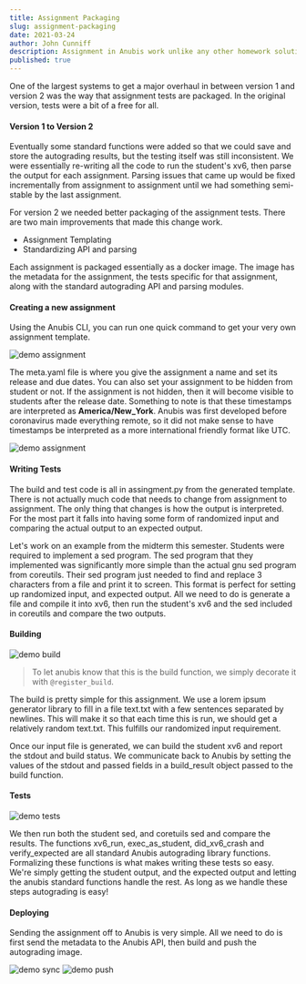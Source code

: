 ```yaml
---
title: Assignment Packaging
slug: assignment-packaging
date: 2021-03-24
author: John Cunniff
description: Assignment in Anubis work unlike any other homework solution. In most college classes, when students finish their work, they turn in a final copy into the professor. With Anubis, we eliminate this process by making it so that students turn in their homework simply by working on it.
published: true
---
```


One of the largest systems to get a major overhaul in between
version 1 and version 2 was the way that assignment tests are
packaged. In the original version, tests were a bit of a free
for all.

#### Version 1 to Version 2

Eventually some standard functions were added so that
we could save and store the autograding results, but the testing
itself was still inconsistent. We were essentially re-writing all the
code to run the student&apos;s xv6, then parse the output for each
assignment. Parsing issues that came up would be fixed incrementally
from assignment to assignment until we had something semi-stable
by the last assignment.

For version 2 we needed better packaging of the assignment tests.
There are two main improvements that made this change work.

- Assignment Templating
- Standardizing API and parsing

Each assignment is packaged essentially as a docker image. The
image has the metadata for the assignment, the tests specific for
that assignment, along with the standard autograding
API and parsing modules.

#### Creating a new assignment

Using the Anubis CLI, you can run one quick command to get
your very own assignment template.

![demo assignment](/api/public/static/b176c707620f500b)

The meta.yaml file is where you give the assignment a name
and set its release and due dates. You can also set your assignment to be
hidden from student or not. If the assignment is not hidden, then it
will become visible to students after the release date. Something to note
is that these timestamps are interpreted as **America/New_York**.
Anubis was first developed before coronavirus made everything remote,
so it did not make sense to have timestamps be interpreted as a more
international friendly format like UTC.

![demo assignment](/api/public/static/dcf6dc895dcb75f2)

#### Writing Tests

The build and test code is all in assingment.py from the generated
template. There is not actually much code that needs to change from
assignment to assignment. The only thing that changes is how the
output is interpreted. For the most part it falls into having some
form of randomized input and comparing the actual output to an
expected output.

Let&apos;s work on an example from the midterm this semester.
Students were required to implement a sed program. The sed program
that they implemented was significantly more simple than the actual
gnu sed program from coreutils. Their sed program just needed to find
and replace 3 characters from a file and print it to screen. This
format is perfect for setting up randomized input, and expected output.
All we need to do is generate a file and compile it into xv6, then
run the student&apos;s xv6 and the sed included in coreutils and
compare the two outputs.

#### Building

![demo build](/api/public/static/243d6d28714e96f5)

> To let anubis know that this is the build function, we simply decorate it with `@register_build`.

The build is pretty simple for this assignment. We use a
lorem ipsum generator library to fill in a file text.txt with
a few sentences separated by newlines. This will make it so that
each time this is run, we should get a relatively random text.txt.
This fulfills our randomized input requirement.

Once our input file is generated, we can build the student xv6
and report the stdout and build status. We communicate back to
Anubis by setting the values of the stdout and passed fields in
a build_result object passed to the build function.

#### Tests

![demo tests](/api/public/static/14da736d560a86e6)

We then run both the student sed, and coretuils sed and compare the results.
The functions xv6_run, exec_as_student, did_xv6_crash and verify_expected
are all standard Anubis autograding library functions. Formalizing these
functions is what makes writing these tests so easy. We&apos;re simply
getting the student output, and the expected output and letting the anubis
standard functions handle the rest. As long as we handle these steps
autograding is easy!

#### Deploying

Sending the assignment off to Anubis is very simple. All we need to
do is first send the metadata to the Anubis API, then build and
push the autograding image.

![demo sync](/api/public/static/ee0d3c5a5684fa68)
![demo push](/api/public/static/71f11b54ad2e38f4)
